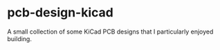 # pcb-design-kicad
A small collection of some KiCad PCB designs that I particularly enjoyed building.
